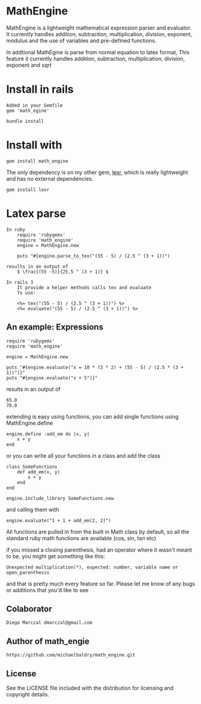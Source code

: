 # MathEngine

MathEngine is a lightweight mathematical expression parser and evaluator.
It currently handles addition, subtraction, multiplication, division, exponent,
modulus and the use of variables and pre-defined functions.

In addtional MathEgine is parse from normal equation to latex format,
  This feature it currently handles
  addition, subtraction, multiplication, division, exponent and sqrt

# Install in rails
	
	Added in your Gemfile
	gem 'math_egine'
	
	bundle install

# Install with
	gem install math_engine

The only dependency is on my other gem, [lexr](http://github.com/michaelbaldry/lexr), which is really lightweight and has no external dependencies.

	gem install lexr


# Latex parse
	In ruby
		require 'rubygems'
		require 'math_engine'
		engine = MathEngine.new
		
		puts "#{engine.parse_to_tex("(55 - 5) / (2.5 ^ (3 + 1))")
	
	results in an output of
		$ \frac{(55 -5)}{25.5 ^ (3 + 1)} $
		
	In rails 3
		It provide a helper methods calls tex and evaluate
		To use:

		<%= tex("(55 - 5) / (2.5 ^ (3 + 1))") %>
		<%= evaluate("(55 - 5) / (2.5 ^ (3 + 1))") %>


## An example: Expressions

	require 'rubygems'
	require 'math_engine'

	engine = MathEngine.new

	puts "#{engine.evaluate("x = 10 * (3 * 2) + (55 - 5) / (2.5 * (3 + 1))")}"
	puts "#{engine.evaluate("x + 5")}"

results in an output of

	65.0
	70.0

extending is easy using functions, you can add single functions using MathEngine.define

	engine.define :add_em do |x, y|
		x + y
	end

or you can write all your functions in a class and add the class

	class SomeFunctions
		def add_em(x, y)
			x + y
		end
	end

	engine.include_library SomeFunctions.new

and calling them with

	engine.evaluate("1 + 1 + add_em(2, 2)")

All functions are pulled in from the built in Math class by default, so all the standard ruby math functions are available (cos, sin, tan etc)

if you missed a closing parenthesis, had an operator where it wasn't meant to be, you might get something like this:

	Unexpected multiplication(*), expected: number, variable name or open_parenthesis

and that is pretty much every feature so far. Please let me know of any bugs or additions that you'd like to see

## Colaborator
  	Diego Marczal dmarczal@gmail.com

## Author of math_engie
	https://github.com/michaelbaldry/math_engine.git

## License

See the LICENSE file included with the distribution for licensing and
copyright details.
